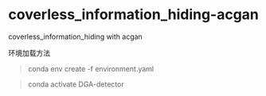 # coverless_information_hiding-acgan
coverless_information_hiding with acgan

环境加载方法
>conda env create -f environment.yaml

>conda activate DGA-detector



